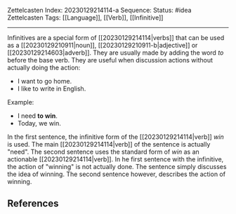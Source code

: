 Zettelcasten Index: 20230129214114-a
Sequence:
Status: #idea
Zettelcasten Tags: [[Language]], [[Verb]], [[Infinitive]]

---

Infinitives are a special form of [[20230129214114|verbs]] that can be used as a [[20230129210911|noun]], [[20230129210911-b|adjective]] or [[20230129214603|adverb]]. They are usually made by adding the word *to* before the base verb. They are useful when discussion actions without actually doing the action:
- I want to go home.
- I like to write in English.

Example:
- I need **to win**.
- Today, we win.

In the first sentence, the infinitive form of the [[20230129214114|verb]] *win* is used. The main [[20230129214114|verb]] of the sentence is actually "need". The second sentence uses the standard form of *win* as an actionable [[20230129214114|verb]]. In he first sentence with the infinitive, the action of "winning" is not actually done. The sentence simply discusses the idea of winning. The second sentence however, describes the action of winning.

## References